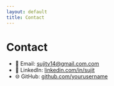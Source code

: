 ```yaml
---
layout: default
title: Contact
---
```


# Contact
- 📧 Email: sujitv14@gmail.com.com  
- 🔗 LinkedIn: [linkedin.com/in/sujit](https://linkedin.com)  
- 🌐 GitHub: [github.com/yourusername](https://github.com/yourusername)  
